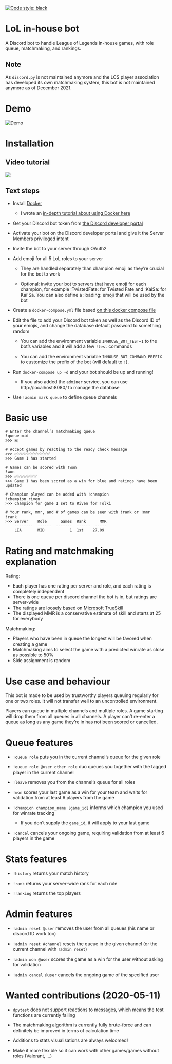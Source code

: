 [![Code style: black](https://img.shields.io/badge/code%20style-black-000000.svg)](https://github.com/psf/black)

# LoL in-house bot
A Discord bot to handle League of Legends in-house games, with role queue, matchmaking, and rankings.

## Note

As `discord.py` is not maintained anymore and the LCS player association has developed its own matchmaking system, this bot is not maintained anymore as of December 2021.

# Demo
![Demo](.demo.gif)

# Installation

## Video tutorial
[![](http://img.youtube.com/vi/TksVS8PE2fw/0.jpg)](http://www.youtube.com/watch?v=TksVS8PE2fw "Youtube Video")

## Text steps

- Install [Docker](https://docs.docker.com/get-docker/)

    - I wrote an [in-depth tutorial about using Docker here](https://blog.tolki.dev/development/realistic-python-docker-work-flow/)

- Get your Discord bot token from [the Discord developer portal](https://discord.com/developers/applications)

- Activate your bot on the Discord developer portal and give it the Server Members privileged intent

- Invite the bot to your server through OAuth2

- Add emoji for all 5 LoL roles to your server

    - They are handled separately than champion emoji as they’re crucial for the bot to work

    - Optional: invite your bot to servers that have emoji for each champion, for example :TwistedFate: for Twisted Fate and :KaiSa: for Kai’Sa. You can also define a :loading: emoji that will be used by the bot 

- Create a `docker-compose.yml` file based [on this docker compose file](https://github.com/mrtolkien/inhouse_bot/blob/master/docker-compose-example.yml)

- Edit the file to add your Discord bot token as well as the Discord ID of your emojis, and change the database default password to something random

     - You can add the environment variable `INHOUSE_BOT_TEST=1` to the bot’s variables and it will add a few `!test` commands

     - You can add the environment variable `INHOUSE_BOT_COMMAND_PREFIX` to customize the prefix of the bot (will default to `!`).

- Run `docker-compose up -d` and your bot should be up and running!

    - If you also added the `adminer` service, you can use http://localhost:8080/ to manage the database
    
- Use `!admin mark queue` to define queue channels

# Basic use
```
# Enter the channel’s matchmaking queue
!queue mid
>>> 🇲

# Accept games by reacting to the ready check message
>>> ✅✅✅✅✅✅✅✅✅✅✅
>>> Game 1 has started

# Games can be scored with !won
!won
>>> ✅✅✅✅✅✅✅
>>> Game 1 has been scored as a win for blue and ratings have been updated

# Champion played can be added with !champion
!champion riven
>>> Champion for game 1 set to Riven for Tolki

# Your rank, mmr, and # of games can be seen with !rank or !mmr
!rank
>>> Server    Role      Games  Rank      MMR
    --------  ------  -------  ------  -----
    LEA       MID           1  1st    27.09
```

# Rating and matchmaking explanation

Rating:
- Each player has one rating per server and role, and each rating is completely independent
- There is one queue per discord channel the bot is in, but ratings are server-wide
- The ratings are loosely based on [Microsoft TrueSkill](https://en.wikipedia.org/wiki/TrueSkill)
- The displayed MMR is a conservative estimate of skill and starts at 25 for everybody

Matchmaking:
- Players who have been in queue the longest will be favored when creating a game
- Matchmaking aims to select the game with a predicted winrate as close as possible to 50%
- Side assignment is random

# Use case and behaviour

This bot is made to be used by trustworthy players queuing regularly for one or two roles. It will not transfer well to
an uncontrolled environment.

Players can queue in multiple channels and multiple roles. A game starting will drop them from 
all queues in all channels. A player can’t re-enter a queue as long as any game they’re in has not been scored or 
cancelled.

# Queue features
- `!queue role` puts you in the current channel’s queue for the given role

- `!queue role @user other_role` duo queues you together with the tagged player in the current channel

- `!leave` removes you from the channel’s queue for all roles

- `!won` scores your last game as a win for your team and waits for validation from at least 6 players from the game

- `!champion champion_name [game_id]` informs which champion you used for winrate tracking
    - If you don’t supply the `game_id`, it will apply to your last game

- `!cancel` cancels your ongoing game, requiring validation from at least 6 players in the game
 
# Stats features
- `!history` returns your match history

- `!rank` returns your server-wide rank for each role

- `!ranking` returns the top players

# Admin features
- `!admin reset @user` removes the user from all queues (his name or discord ID work too)

- `!admin reset #channel` resets the queue in the given channel (or the current channel with `!admin reset`)

- `!admin won @user` scores the game as a win for the user without asking for validation

- `!admin cancel @user` cancels the ongoing game of the specified user


# Wanted contributions (2020-05-11)
- `dpytest` does not support reactions to messages, which means the test functions are currently failing

- The matchmaking algorithm is currently fully brute-force and can definitely be improved in terms of calculation time

- Additions to stats visualisations are always welcomed!

- Make it more flexible so it can work with other games/games without roles (Valorant, ...)
